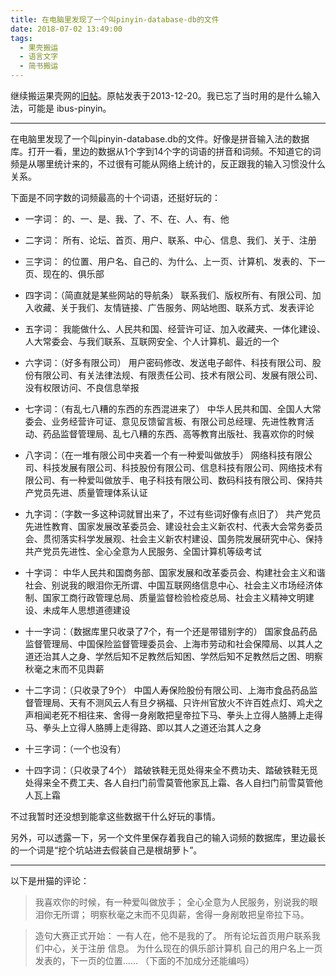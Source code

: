 ```yaml
---
title: 在电脑里发现了一个叫pinyin-database-db的文件
date: 2018-07-02 13:49:00
tags:
  - 果壳搬运
  - 语言文字
  - 简书搬运
---
```


继续搬运果壳网的[旧帖](https://www.guokr.com/post/543896/)。原帖发表于2013-12-20。我已忘了当时用的是什么输入法，可能是 ibus-pinyin。

---



在电脑里发现了一个叫pinyin-database.db的文件。好像是拼音输入法的数据库。打开一看，里边的数据从1个字到14个字的词语的拼音和词频。不知道它的词频是从哪里统计来的，不过很有可能从网络上统计的，反正跟我的输入习惯没什么关系。

下面是不同字数的词频最高的十个词语，还挺好玩的：

<!-- more -->


* 一字词：
的、一、是、我、了、不、在、人、有、他


* 二字词：
所有、论坛、首页、用户、联系、中心、信息、我们、关于、注册


* 三字词：
的位置、用户名、自己的、为什么、上一页、计算机、发表的、下一页、现在的、俱乐部


* 四字词：（简直就是某些网站的导航条）
联系我们、版权所有、有限公司、加入收藏、关于我们、友情链接、广告服务、网站地图、联系方式、发表评论


* 五字词：
我能做什么、人民共和国、经营许可证、加入收藏夹、一体化建设、人大常委会、与我们联系、互联网安全、个人计算机、最近的一个


* 六字词：（好多有限公司）
用户密码修改、发送电子邮件、科技有限公司、股份有限公司、有关法律法规、有限责任公司、技术有限公司、发展有限公司、没有权限访问、不良信息举报


* 七字词：（有乱七八糟的东西的东西混进来了）
中华人民共和国、全国人大常委会、业务经营许可证、意见反馈留言板、有限公司总经理、先进性教育活动、药品监督管理局、乱七八糟的东西、高等教育出版社、我喜欢你的时候


* 八字词：（在一堆有限公司中夹着一个有一种爱叫做放手）
网络科技有限公司、科技发展有限公司、科技股份有限公司、信息科技有限公司、网络技术有限公司、有一种爱叫做放手、电子科技有限公司、数码科技有限公司、保持共产党员先进、质量管理体系认证


* 九字词：（字数一多这种词就冒出来了，不过有些词好像有点旧了）
共产党员先进性教育、国家发展改革委员会、建设社会主义新农村、代表大会常务委员会、贯彻落实科学发展观、社会主义新农村建设、国务院发展研究中心、保持共产党员先进性、全心全意为人民服务、全国计算机等级考试


* 十字词：
中华人民共和国商务部、国家发展和改革委员会、构建社会主义和谐社会、别说我的眼泪你无所谓、中国互联网络信息中心、社会主义市场经济体制、国家工商行政管理总局、质量监督检验检疫总局、社会主义精神文明建设、未成年人思想道德建设


* 十一字词：（数据库里只收录了7个，有一个还是带错别字的）
国家食品药品监督管理局、中国保险监督管理委员会、上海市劳动和社会保障局、以其人之道还治其人之身、学然后知不足教然后知困、学然后知不足教然后之困、明察秋毫之末而不见舆薪


* 十二字词：（只收录了9个）
中国人寿保险股份有限公司、上海市食品药品监督管理局、天有不测风云人有旦夕祸福、只许州官放火不许百姓点灯、鸡犬之声相闻老死不相往来、舍得一身剐敢把皇帝拉下马、拳头上立得人胳膊上走得马、拳头上立得人胳膊上走得路、即以其人之道还治其人之身


* 十三字词：（一个也没有）


* 十四字词：（只收录了4个）
踏破铁鞋无觅处得来全不费功夫、踏破铁鞋无觅处得来全不费工夫、各人自扫门前雪莫管他家瓦上霜、各人自扫门前雪莫管他人瓦上霜

不过我暂时还没想到能拿这些数据干什么好玩的事情。

另外，可以透露一下，另一个文件里保存着我自己的输入词频的数据库，里边最长的一个词是“挖个坑站进去假装自己是根胡萝卜”。

---

以下是卅猫的评论：

> 我喜欢你的时候，有一种爱叫做放手；
全心全意为人民服务，别说我的眼泪你无所谓；
明察秋毫之末而不见舆薪，舍得一身剐敢把皇帝拉下马。

> 造句大赛正式开始：
一有人在，他不是我的了。
所有论坛首页用户联系我们中心，关于注册 信息。
为什么现在的俱乐部计算机 自己的用户名上一页发表的，下一页的位置……
（下面的不加成分还能编吗）
